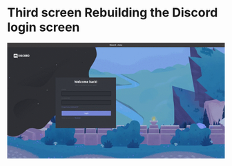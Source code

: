 # Third screen Rebuilding the Discord login screen


<div align="center">
    <img src="img/ui-login.gif" alt="Login!"/>
</div>